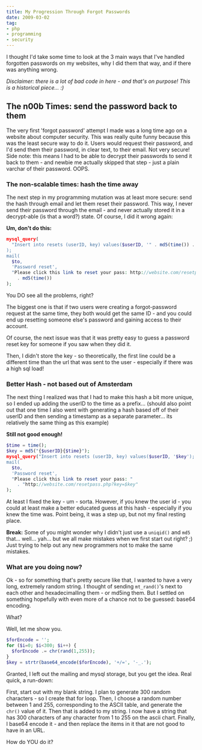 ```yaml
---
title: My Progression Through Forgot Passwords
date: 2009-03-02
tag:
- php
- programming
- security
---
```

I thought I'd take some time to look at the 3 main ways that I've handled forgotten passwords on my websites, why I did them that way, and if there was anything wrong.

<!--more-->

_Disclaimer: there is a lot of bad code in here - and that's on purpose!  This is a historical piece... :)_

## The n00b Times: send the password back to them

The very first 'forgot password' attempt I made was a long time ago on a website about computer security.  This was really quite funny because this was the least secure way to do it.  Users would request their password, and I'd send them their password, in clear text, to their email.  Not very secure!  Side note: this means I had to be able to decrypt their passwords to send it back to them - and newbie me actually skipped that step - just a plain varchar of their password.  OOPS.

### The non-scalable times: hash the time away

The next step in my programming mutation was at least more secure: send the hash through email and let them reset their password.  This way, I never send their password through the email - and never actually stored it in a decrypt-able (is that a word?) state.  Of course, I did it wrong again:

**Um, don't do this:**

```php
mysql_query(
  "Insert into resets (userID, key) values($userID, '" . md5(time()) . "'
);
mail(
  $to, 
  'Password reset', 
  "Please click this link to reset your pass: http://website.com/resetpass.php?key="
    . md5(time())
);
```

You DO see all the problems, right?

The biggest one is that if two users were creating a forgot-password request at the same time, they both would get the same ID - and you could end up resetting someone else's password and gaining access to their account.

Of course, the next issue was that it was pretty easy to guess a password reset key for someone if you saw when they did it.

Then, I didn't store the key - so theoretically, the first line could be a different time than the url that was sent to the user - especially if there was a high sql load!

### Better Hash - not based out of Amsterdam

The next thing I realized was that I had to make this hash a bit more unique, so I ended up adding the userID to the time as a prefix... (should also point out that one time I also went with generating a hash based off of their userID and then sending a timestamp as a separate parameter... its relatively the same thing as this example)

**Still not good enough!**

```php
$time = time();
$key = md5("{$userID}{$time}");
mysql_query("Insert into resets (userID, key) values($userID, '$key');
mail(
  $to, 
  'Password reset', 
  "Please click this link to reset your pass: "
    . "http://website.com/resetpass.php?key=$key"
);
```

At least I fixed the key - um - sorta.  However, if you knew the user id - you could at least make a better educated guess at this hash - especially if you knew the time was.  Point being, it was a step up, but not my final resting place.

**Break:** Some of you might wonder why I didn't just use a `uniqid()` and `md5` that... well... yah... but we all make mistakes when we first start out right? ;)  Just trying to help out any new programmers not to make the same mistakes.

### What are you doing now?

Ok - so for something that's pretty secure like that, I wanted to have a very long, extremely random string.  I thought of sending `mt_rand()`'s next to each other and hexadecimalling them - or md5ing them.  But I settled on something hopefully with even more of a chance not to be guessed: base64 encoding.

What?

Well, let me show you.

```php
$forEncode = '';
for ($i=0; $i<300; $i++) {
  $forEncode .= chr(rand(1,255));
}
$key = strtr(base64_encode($forEncode), '+/=', '-_.');
```

Granted, I left out the mailing and mysql storage, but you get the idea.  Real quick, a run-down:

First, start out with my blank string.  I plan to generate 300 random characters - so I create that for loop.  Then, I choose a random number between 1 and 255, corresponding to the ASCII table, and generate the `chr()` value of it.  Then that is added to my string.  I now have a string that has 300 characters of any character from 1 to 255 on the ascii chart.  Finally, I base64 encode it - and then replace the items in it that are not good to have in an URL.

How do YOU do it?
